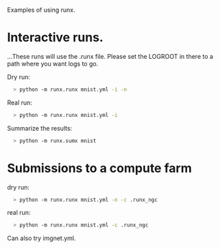 Examples of using runx.

# Interactive runs.

...These runs will use the .runx file. Please set the LOGROOT in there to a path where you want logs to go.

Dry run:
```bash
  > python -m runx.runx mnist.yml -i -n
```

Real run:
```bash
  > python -m runx.runx mnist.yml -i
```

Summarize the results:
```bash
  > python -m runx.sumx mnist
```

# Submissions to a compute farm
dry run:
```bash
  > python -m runx.runx mnist.yml -n -c .runx_ngc
```

real run:
```bash
  > python -m runx.runx mnist.yml -c .runx_ngc
```

Can also try imgnet.yml.
